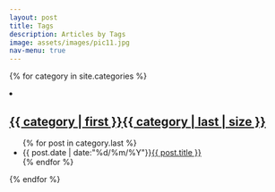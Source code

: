 ```yaml
---
layout: post
title: Tags
description: Articles by Tags
image: assets/images/pic11.jpg
nav-menu: true
---
```


{% for category in site.categories %}
<li><a href = "/categories{{ category | first }}/" title="View All Posts"><h2>{{ category | first }}{{ category | last | size }}</h2></a></li>
<ul class="arc-list">
    {% for post in category.last %}
        <li>{{ post.date | date:"%d/%m/%Y"}}<a href="{{ post.url }}">{{ post.title }}</a></li>
    {% endfor %}
</ul>
{% endfor %}